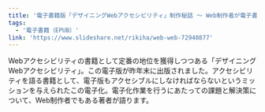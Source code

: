 ```yaml
---
title: '電子書籍版「デザイニングWebアクセシビリティ」制作秘話 ～ Web制作者が電子書籍を作ってみた!'
tags:
  - '電子書籍（EPUB）'
link: 'https://www.slideshare.net/rikiha/web-web-72940877'
---
```


Webアクセシビリティの書籍として定番の地位を獲得しつつある「デザイニングWebアクセシビリティ」。この電子版が昨年末に出版されました。アクセシビリティを語る書籍として、電子版もアクセシブルにしなければならないというミッションを与えられたこの電子化。電子化作業を行うにあたっての課題と解決策について、Web制作者でもある著者が語ります。